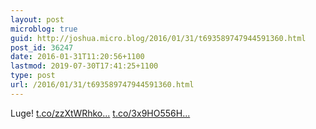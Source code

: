 ```yaml
---
layout: post
microblog: true
guid: http://joshua.micro.blog/2016/01/31/t693589747944591360.html
post_id: 36247
date: 2016-01-31T11:20:56+1100
lastmod: 2019-07-30T17:41:25+1100
type: post
url: /2016/01/31/t693589747944591360.html
---
```

Luge! [t.co/zzXtWRhko...](https://t.co/zzXtWRhko9) [t.co/3x9HO556H...](https://t.co/3x9HO556HE)
